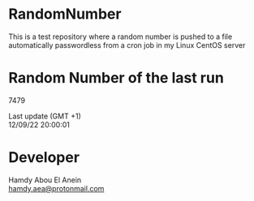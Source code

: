 # RandomNumber    
This is a test repository where a random number is pushed to a file automatically passwordless from a cron job in my Linux CentOS server    
# Random Number of the last run   
7479
      
Last update (GMT +1)    
12/09/22 20:00:01
# Developer    
Hamdy Abou El Anein   
hamdy.aea@protonmail.com
